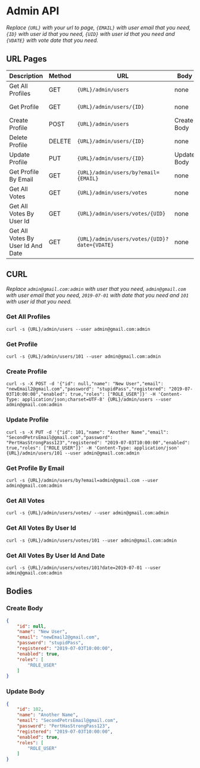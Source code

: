 # Admin API
_Replace `{URL}` with your url to page, `{EMAIL}` with user email that you need, `{ID}` with user id that you need, `{UID}` with user id that you need and `{VDATE}` with vote date that you need._

## URL Pages
Description | Method | URL | Body | User
----------- | ------ | --- | ---- | ----
Get All Profiles | GET | `{URL}/admin/users` | none | Admin Only
Get Profile | GET | `{URL}/admin/users/{ID}` | none | Admin Only
Create Profile | POST | `{URL}/admin/users` | Create Body | Admin Only
Delete Profile | DELETE | `{URL}/admin/users/{ID}` | none | Admin Only
Update Profile | PUT | `{URL}/admin/users/{ID}` | Update Body | Admin Only
Get Profile By Email | GET | `{URL}/admin/users/by?email={EMAIL}` | none | Admin Only
Get All Votes | GET | `{URL}/admin/users/votes` | none | Admin Only
Get All Votes By User Id | GET | `{URL}/admin/users/votes/{UID}` | none | Admin Only
Get All Votes By User Id And Date | GET | `{URL}/admin/users/votes/{UID}?date={VDATE}` | none | Admin Only

## CURL
_Replace `admin@gmail.com:admin` with user that you need, `admin@gmail.com` with user email that you need, `2019-07-01` with date that you need and `101` with user id that you need._

### Get All Profiles
`curl -s {URL}/admin/users --user admin@gmail.com:admin`

### Get Profile
`curl -s {URL}/admin/users/101 --user admin@gmail.com:admin`

### Create Profile
`curl -s -X POST -d '{"id": null,"name": "New User","email": "newEmail2@gmail.com","password": "stupidPass","registered": "2019-07-03T10:00:00","enabled": true,"roles": ["ROLE_USER"]}' -H 'Content-Type: application/json;charset=UTF-8' {URL}/admin/users --user admin@gmail.com:admin`

### Update Profile
`curl -s -X PUT -d '{"id": 101,"name": "Another Name","email": "SecondPetrsEmail@gmail.com","password": "PertHasStrongPass123","registered": "2019-07-03T10:00:00","enabled": true,"roles": ["ROLE_USER"]}' -H 'Content-Type: application/json' {URL}/admin/users/101 --user admin@gmail.com:admin`

### Get Profile By Email
`curl -s {URL}/admin/users/by?email=admin@gmail.com --user admin@gmail.com:admin`

### Get All Votes
`curl -s {URL}/admin/users/votes/ --user admin@gmail.com:admin`

### Get All Votes By User Id
`curl -s {URL}/admin/users/votes/101 --user admin@gmail.com:admin`

### Get All Votes By User Id And Date
`curl -s {URL}/admin/users/votes/101?date=2019-07-01 --user admin@gmail.com:admin`

## Bodies
### Create Body
```json
{
    "id": null,
    "name": "New User",
    "email": "newEmail2@gmail.com",
    "password": "stupidPass",
    "registered": "2019-07-03T10:00:00",
    "enabled": true,
    "roles": [
        "ROLE_USER"
    ]
}
```

### Update Body
```json
{
    "id": 102,
    "name": "Another Name",
    "email": "SecondPetrsEmail@gmail.com",
    "password": "PertHasStrongPass123",
    "registered": "2019-07-03T10:00:00",
    "enabled": true,
    "roles": [
        "ROLE_USER"
    ]
}
```